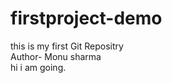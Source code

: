 # firstproject-demo
   this is my first Git Repositry
   <br>
   Author- Monu sharma 
   <br>
   hi i am going.
